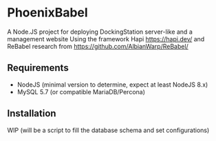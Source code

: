 # PhoenixBabel
A Node.JS project for deploying DockingStation server-like and a management website
Using the framework Hapi https://hapi.dev/
and ReBabel research from https://github.com/AlbianWarp/ReBabel/

## Requirements
  - NodeJS (minimal version to determine, expect at least NodeJS 8.x)
  - MySQL 5.7 (or compatible MariaDB/Percona)

## Installation
  WIP (will be a script to fill the database schema and set configurations)
